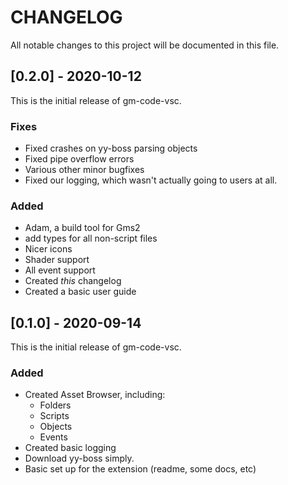 # CHANGELOG

All notable changes to this project will be documented in this file.

## [0.2.0] - 2020-10-12

This is the initial release of gm-code-vsc.

### Fixes

- Fixed crashes on yy-boss parsing objects
- Fixed pipe overflow errors
- Various other minor bugfixes
- Fixed our logging, which wasn't actually going to users at all.

### Added

- Adam, a build tool for Gms2
- add types for all non-script files
- Nicer icons
- Shader support
- All event support
- Created *this* changelog
- Created a basic user guide

## [0.1.0] - 2020-09-14

This is the initial release of gm-code-vsc.

### Added

- Created Asset Browser, including:
  - Folders
  - Scripts
  - Objects
  - Events
- Created basic logging
- Download yy-boss simply.
- Basic set up for the extension (readme, some docs, etc)
